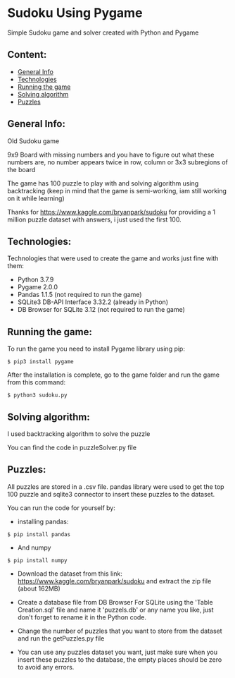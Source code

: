 # Sudoku Using Pygame
Simple Sudoku game and solver created with Python and Pygame

## Content:
* [General Info](#general-info)
* [Technologies](#technologies)
* [Running the game](#running-the-game)
* [Solving algorithm](#solving-algorithm)
* [Puzzles](#puzzles)

## General Info:
Old Sudoku game

9x9 Board with missing numbers and you have to figure out what these numbers are, no number appears twice in row, column or 3x3 subregions of the board

The game has 100 puzzle to play with and solving algorithm using backtracking 
(keep in mind that the game is semi-working, iam still working on it while learning)

Thanks for https://www.kaggle.com/bryanpark/sudoku for providing a 1 million puzzle dataset with answers, i just used the first 100.

## Technologies:
Technologies that were used to create the game and works just fine with them:
- Python                    3.7.9
- Pygame                    2.0.0
- Pandas                    1.1.5 (not required to run the game)
- SQLite3 DB-API Interface  3.32.2 (already in Python)
- DB Browser for SQLite     3.12 (not required to run the game)

## Running the game:
To run the game you need to install Pygame library using pip:
~~~
$ pip3 install pygame
~~~
After the installation is complete, go to the game folder and run the game from this command:
~~~
$ python3 sudoku.py
~~~

## Solving algorithm:
I used backtracking algorithm to solve the puzzle

You can find the code in puzzleSolver.py file

## Puzzles:
All puzzles are stored in a .csv file. pandas library were used to get the top 100 puzzle and sqlite3 connector to insert these puzzles to the dataset.


You can run the code for yourself by:
- installing pandas:
~~~
$ pip install pandas
~~~
- And numpy
~~~
$ pip install numpy
~~~
- Download the dataset from this link: https://www.kaggle.com/bryanpark/sudoku and extract the zip file (about 162MB)

- Create a database file from DB Browser For SQLite using the 'Table Creation.sql' file and name it 'puzzels.db' or any name you like, just don't forget to rename it in the Python code.

- Change the number of puzzles that you want to store from the dataset and run the getPuzzles.py file

- You can use any puzzles dataset you want, just make sure when you insert these puzzles to the database, the empty places should be zero to avoid any errors.

